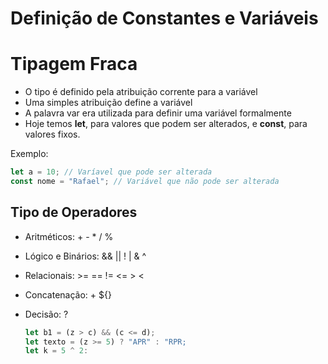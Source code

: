 # Definição de Constantes e Variáveis

# Tipagem Fraca
- O tipo é definido pela atribuição corrente para a variável
- Uma simples atribuição define a variável
- A palavra var era utilizada para definir uma variável formalmente
- Hoje temos **let**, para valores que podem ser alterados, e **const**, para valores fixos.

Exemplo:
```js
let a = 10; // Varíavel que pode ser alterada
const nome = "Rafael"; // Variável que não pode ser alterada
```

## Tipo de Operadores

- Aritméticos: + - * / %
- Lógico e Binários: && || ! | & ^
- Relacionais: >= == != <= > <
- Concatenação: + ${}
- Decisão: ?

  ```js
  let b1 = (z > c) && (c <= d);
  let texto = (z >= 5) ? "APR" : "RPR;
  let k = 5 ^ 2: 
  ```
